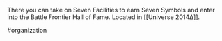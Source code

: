 There you can take on Seven Facilities to earn Seven Symbols and enter into the Battle Frontier Hall of Fame. Located in [[Universe 2014Δ]].

#organization 